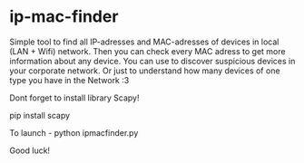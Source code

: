 # ip-mac-finder
Simple tool to find all IP-adresses and MAC-adresses of devices in local (LAN + Wifi) network. 
Then you can check every MAC adress to get more information about any device. You can use to discover suspicious devices in your corporate network. 
Or just to understand how many devices of one type you have in the Network :3

Dont forget to install library Scapy!

pip install scapy

To launch - python ipmacfinder.py

Good luck!

